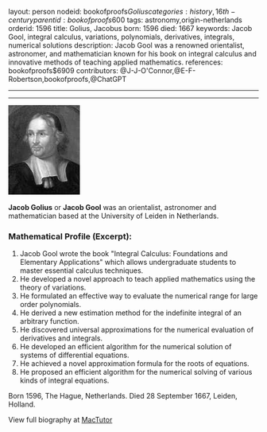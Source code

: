 layout: person
nodeid: bookofproofs$Golius
categories: history,16th-century
parentid: bookofproofs$600
tags: astronomy,origin-netherlands
orderid: 1596
title: Golius, Jacobus
born: 1596
died: 1667
keywords: Jacob Gool, integral calculus, variations, polynomials, derivatives, integrals, numerical solutions
description: Jacob Gool was a renowned orientalist, astronomer, and mathematician known for his book on integral calculus and innovative methods of teaching applied mathematics.
references: bookofproofs$6909
contributors: @J-J-O'Connor,@E-F-Robertson,bookofproofs,@ChatGPT

---



---

![Golius.jpg](https://github.com/bookofproofs/bookofproofs.github.io/blob/main/_sources/_assets/images/portraits/Golius.jpg?raw=true)

**Jacob Golius** or **Jacob Gool** was an orientalist, astronomer and mathematician based at the University of Leiden in Netherlands.

### Mathematical Profile (Excerpt):
1. Jacob Gool wrote the book "Integral Calculus: Foundations and Elementary Applications" which allows undergraduate students to master essential calculus techniques.
2. He developed a novel approach to teach applied mathematics using the theory of variations.
3. He formulated an effective way to evaluate the numerical range for large order polynomials.
4. He derived a new estimation method for the indefinite integral of an arbitrary function.
5. He discovered universal approximations for the numerical evaluation of derivatives and integrals. 
6. He developed an efficient algorithm for the numerical solution of systems of differential equations. 
7. He achieved a novel approximation formula for the roots of equations. 
8. He proposed an efficient algorithm for the numerical solving of various kinds of integral equations.

Born 1596, The Hague, Netherlands. Died 28 September 1667, Leiden, Holland.

View full biography at [MacTutor](https://mathshistory.st-andrews.ac.uk/Biographies/Golius/)
